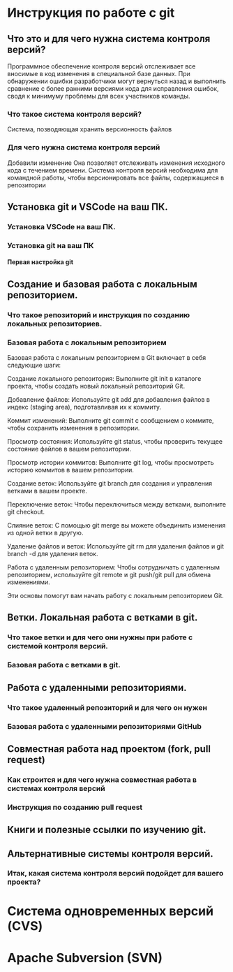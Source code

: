 # Инструкция по работе с git

## Что это и для чего нужна система контроля версий?
Программное обеспечение контроля версий отслеживает все вносимые в код изменения в специальной базе данных. При обнаружении ошибки разработчики могут вернуться назад и выполнить сравнение с более ранними версиями кода для исправления ошибок, сводя к минимуму проблемы для всех участников команды.

### Что такое система контроля версий?
Система, позводяющая хранить версионность файлов

### Для чего нужна система контроля версий

Добавили изменение
Она позволяет отслеживать изменения исходного кода с течением времени.
Система контроля версий необходима для командной работы, чтобы версионировать все файлы, содержащиеся в репозитории

## Установка git и VSCode на ваш ПК.

### Установка VSCode на ваш ПК.

### Установка git на ваш ПК

#### Первая настройка git

## Создание и базовая работа с локальным репозиторием.

### Что такое репозиторий и инструкция по созданию локальных репозиториев.

### Базовая работа с локальным репозиторием

Базовая работа с локальным репозиторием в Git включает в себя следующие шаги:

Создание локального репозитория: Выполните git init в каталоге проекта, чтобы создать новый локальный репозиторий Git.

Добавление файлов: Используйте git add для добавления файлов в индекс (staging area), подготавливая их к коммиту.

Коммит изменений: Выполните git commit с сообщением о коммите, чтобы сохранить изменения в репозитории.

Просмотр состояния: Используйте git status, чтобы проверить текущее состояние файлов в вашем репозитории.

Просмотр истории коммитов: Выполните git log, чтобы просмотреть историю коммитов в вашем репозитории.

Создание веток: Используйте git branch для создания и управления ветками в вашем проекте.

Переключение веток: Чтобы переключиться между ветками, выполните git checkout.

Слияние веток: С помощью git merge вы можете объединить изменения из одной ветки в другую.

Удаление файлов и веток: Используйте git rm для удаления файлов и git branch -d для удаления веток.

Работа с удаленным репозиторием: Чтобы сотрудничать с удаленным репозиторием, используйте git remote и git push/git pull для обмена изменениями.

Эти основы помогут вам начать работу с локальным репозиторием Git.

## Ветки. Локальная работа с ветками в git.

### Что такое ветки и для чего они нужны при работе с системой контроля версий.

### Базовая работа с ветками в git.

## Работа с удаленными репозиториями.

### Что такое удаленный репозиторий и для чего он нужен

### Базовая работа с удаленными репозиториями GitHub

## Совместная работа над проектом (fork, pull request)

### Как строится и для чего нужна совместная работа в системах контроля версий

### Инструкция по созданию pull request

## Книги и полезные ссылки по изучению git.

## Альтернативные системы контроля версий.

### Итак, какая система контроля версий подойдет для вашего проекта?

# Система одновременных версий (CVS)

# Apache Subversion (SVN)

